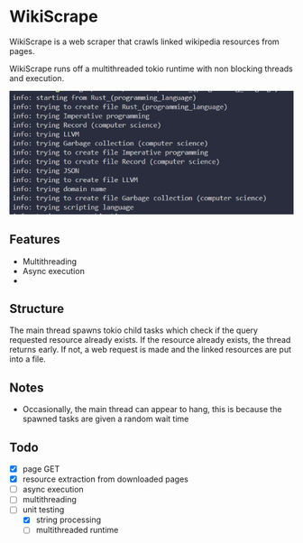 # WikiScrape

WikiScrape is a web scraper that crawls linked wikipedia resources from pages.

WikiScrape runs off a multithreaded tokio runtime with non blocking threads and execution.

<img src="images/example_output.png"></img>

## Features

- Multithreading
- Async execution
- 

## Structure
The main thread spawns tokio child tasks which check if the query requested resource already exists.
If the resource already exists, the thread returns early. If not, a web request is made and the linked resources are put into a file.

## Notes
- Occasionally, the main thread can appear to hang, this is because the spawned tasks are given a random wait time

## Todo
- [x] page GET
- [x] resource extraction from downloaded pages
- [ ] async execution
- [ ] multithreading
- [ ] unit testing
    - [x] string processing
    - [ ] multithreaded runtime